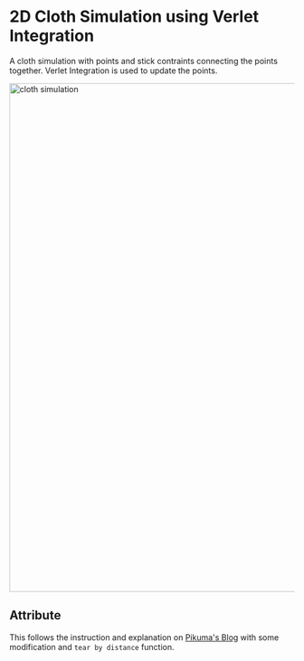 # 2D Cloth Simulation using Verlet Integration

A cloth simulation with points and stick contraints connecting the points together. Verlet Integration is used to update the points. 

<img src="https://github.com/ngol0/2D-ClothSimulation/blob/main/gif.gif" width="900" title="cloth simulation">

## Attribute
This follows the instruction and explanation on [Pikuma's Blog](https://pikuma.com/blog/verlet-integration-2d-cloth-physics-simulation) with some modification and `tear by distance` function.
